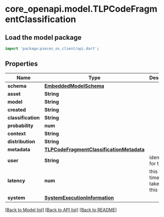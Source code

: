 # core_openapi.model.TLPCodeFragmentClassification

## Load the model package
```dart
import 'package:pieces_os_client/api.dart';
```

## Properties
Name | Type | Description | Notes
------------ | ------------- | ------------- | -------------
**schema** | [**EmbeddedModelSchema**](EmbeddedModelSchema.md) |  | [optional] 
**asset** | **String** |  | 
**model** | **String** |  | 
**created** | **String** |  | 
**classification** | **String** |  | 
**probability** | **num** |  | 
**context** | **String** |  | 
**distribution** | **String** |  | [optional] 
**metadata** | [**TLPCodeFragmentClassificationMetadata**](TLPCodeFragmentClassificationMetadata.md) |  | [optional] 
**user** | **String** | identifier for the user | 
**latency** | **num** | this is the time it takes to run this model. | [optional] 
**system** | [**SystemExecutionInformation**](SystemExecutionInformation.md) |  | [optional] 

[[Back to Model list]](../README.md#documentation-for-models) [[Back to API list]](../README.md#documentation-for-api-endpoints) [[Back to README]](../README.md)


